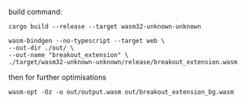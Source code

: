 build command: 
```
cargo build --release --target wasm32-unknown-unknown

wasm-bindgen --no-typescript --target web \
--out-dir ./out/ \
--out-name "breakout_extension" \
./target/wasm32-unknown-unknown/release/breakout_extension.wasm
```

then for further optimisations
```
wasm-opt -Oz -o out/output.wasm out/breakout_extension_bg.wasm
```